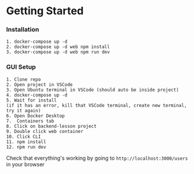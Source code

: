 # Getting Started

### Installation
```
1. docker-compose up -d
2. docker-compose up -d web npm install
3. docker-compose up -d web npm run dev
```

### GUI Setup
```
1. Clone repo
2. Open project in VSCode
3. Open Ubuntu terminal in VSCode (should auto be inside project)
4. docker-compose up -d
5. Wait for install
(if it has an error, kill that VSCode terminal, create new terminal, try it again)
6. Open Docker Desktop
7.  Containers tab
8. Click on backend-lesson project
9. Double click web container
10. Click CLI
11. npm install
12. npm run dev 
```

Check that everything's working by going to `http://localhost:3000/users` in your browser
